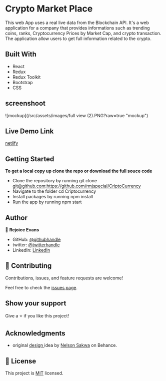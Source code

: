 # Crypto Market Place

This web App uses a real live data from the Blockchain API. It's a web application for a company that provides informations such as trending coins, ranks, Cryptocurrency Prices by Market Cap, and crypto transaction. The application allow users to get full information related to the crypto.

## Built With
- React
- Redux
- Redux Toolkit
- Bootstrap
- CSS

## screenshoot
![mockup](/src/assets/images/full view (2).PNG?raw=true "mockup")

## Live Demo Link

[netlify]()
## Getting Started

**To get a local copy up clone the repo or download the full souce code**

- Clone the repository by running git clone git@github.com:https://github.com/rmjspecial/CriptoCurrency
- Navigate to the folder cd Criptocurrency
- Install packages by running npm install
- Run the app by running npm start
## Author

👤 **Rejoice Evans**

- GitHub: [@githubhandle]( https://github.com/rmjspecial)
- twitter:  [@twitterhandle](https://twitter.com/rmjspecial2)
- LinkedIn: [LinkedIn](https://www.linkedin.com/in/rejoice-evans-74882122a/)

## 🤝 Contributing

Contributions, issues, and feature requests are welcome!

Feel free to check the [issues page](https://github.com/rmjspecial/CriptoCurrency/issues).

## Show your support

Give a ⭐️ if you like this project!
## Acknowledgments

- original [design ](https://www.behance.net/gallery/31579789/Ballhead-App-(Free-PSDs)) idea by [Nelson Sakwa](https://www.behance.net/sakwadesignstudio) on Behance.
## 📝 License

This project is [MIT](./MIT.md) licensed.
